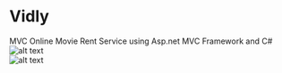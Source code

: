 # Vidly
MVC Online Movie Rent Service using Asp.net MVC Framework and C#<br>
![alt text](https://github.com/ALhasanZGhaibe/Vidly/raw/master/Vidly%20Login.JPG)<br>
![alt text](https://github.com/ALhasanZGhaibe/Vidly/raw/master/Vidly%20Movies.JPG)<br>

